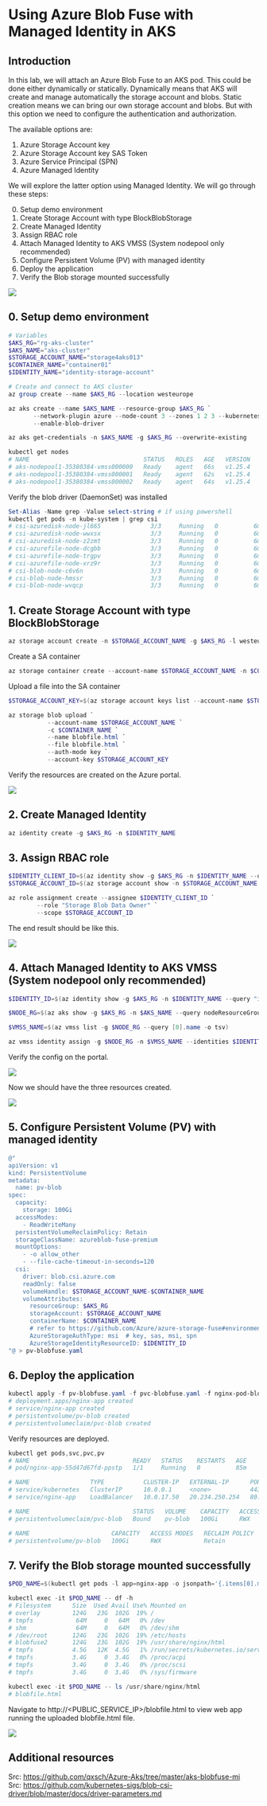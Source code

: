 # Using Azure Blob Fuse with Managed Identity in AKS

## Introduction

In this lab, we will attach an Azure Blob Fuse to an AKS pod.
This could be done either dynamically or statically.
Dynamically means that AKS will create and manage automatically the storage account and blobs.
Static creation means we can bring our own storage account and blobs.
But with this option we need to configure the authentication and authorization.

The available options are:
1. Azure Storage Account key
2. Azure Storage Account key SAS Token
3. Azure Service Principal (SPN)
4. Azure Managed Identity

We will explore the latter option using Managed Identity.
We will go through these steps:

0. Setup demo environment
1. Create Storage Account with type BlockBlobStorage
2. Create Managed Identity
3. Assign RBAC role
4. Attach Managed Identity to AKS VMSS (System nodepool only recommended)
5. Configure Persistent Volume (PV) with managed identity
6. Deploy the application
7. Verify the Blob storage mounted successfully


<img src="images/architecture.png"/>

## 0. Setup demo environment

```powershell
# Variables
$AKS_RG="rg-aks-cluster"
$AKS_NAME="aks-cluster"
$STORAGE_ACCOUNT_NAME="storage4aks013"
$CONTAINER_NAME="container01"
$IDENTITY_NAME="identity-storage-account"

# Create and connect to AKS cluster
az group create --name $AKS_RG --location westeurope

az aks create --name $AKS_NAME --resource-group $AKS_RG `
       --network-plugin azure --node-count 3 --zones 1 2 3 --kubernetes-version "1.25.4" ` # optional params
       --enable-blob-driver

az aks get-credentials -n $AKS_NAME -g $AKS_RG --overwrite-existing

kubectl get nodes
# NAME                                STATUS   ROLES   AGE   VERSION
# aks-nodepool1-35380384-vmss000000   Ready    agent   66s   v1.25.4
# aks-nodepool1-35380384-vmss000001   Ready    agent   62s   v1.25.4
# aks-nodepool1-35380384-vmss000002   Ready    agent   64s   v1.25.4
```

Verify the blob driver (DaemonSet) was installed

```powershell
Set-Alias -Name grep -Value select-string # if using powershell
kubectl get pods -n kube-system | grep csi
# csi-azuredisk-node-jl665              3/3     Running   0          6m36s
# csi-azuredisk-node-wwxsx              3/3     Running   0          6m34s
# csi-azuredisk-node-z2zmt              3/3     Running   0          6m32s
# csi-azurefile-node-dcgbb              3/3     Running   0          6m34s
# csi-azurefile-node-trgpv              3/3     Running   0          6m32s
# csi-azurefile-node-xrz9r              3/3     Running   0          6m36s
# csi-blob-node-c6v6n                   3/3     Running   0          6m34s
# csi-blob-node-hmssr                   3/3     Running   0          6m32s
# csi-blob-node-wvqcp                   3/3     Running   0          6m36s
```


## 1. Create Storage Account with type BlockBlobStorage

```powershell
az storage account create -n $STORAGE_ACCOUNT_NAME -g $AKS_RG -l westeurope --sku Premium_ZRS --kind BlockBlobStorage
```

Create a SA container

```powershell
az storage container create --account-name $STORAGE_ACCOUNT_NAME -n $CONTAINER_NAME
```

Upload a file into the SA container

```powershell
$STORAGE_ACCOUNT_KEY=$(az storage account keys list --account-name $STORAGE_ACCOUNT_NAME --query '[0].value' -o tsv)

az storage blob upload `
           --account-name $STORAGE_ACCOUNT_NAME `
           -c $CONTAINER_NAME `
           --name blobfile.html `
           --file blobfile.html `
           --auth-mode key `
           --account-key $STORAGE_ACCOUNT_KEY
```

Verify the resources are created on the Azure portal.

<img src="images\blob.png"/>

## 2. Create Managed Identity

```powershell
az identity create -g $AKS_RG -n $IDENTITY_NAME
```

## 3. Assign RBAC role

```powershell
$IDENTITY_CLIENT_ID=$(az identity show -g $AKS_RG -n $IDENTITY_NAME --query "clientId" -o tsv)
$STORAGE_ACCOUNT_ID=$(az storage account show -n $STORAGE_ACCOUNT_NAME --query id)

az role assignment create --assignee $IDENTITY_CLIENT_ID `
        --role "Storage Blob Data Owner" `
        --scope $STORAGE_ACCOUNT_ID
```

The end result should be like this.

<img src="images\identity-role.png"/>

## 4. Attach Managed Identity to AKS VMSS (System nodepool only recommended)

```powershell
$IDENTITY_ID=$(az identity show -g $AKS_RG -n $IDENTITY_NAME --query "id" -o tsv)

$NODE_RG=$(az aks show -g $AKS_RG -n $AKS_NAME --query nodeResourceGroup -o tsv)

$VMSS_NAME=$(az vmss list -g $NODE_RG --query [0].name -o tsv)

az vmss identity assign -g $NODE_RG -n $VMSS_NAME --identities $IDENTITY_ID
```

Verify the config on the portal.

<img src="images\vmss-identity.png"/>

Now we should have the three resources created.

<img src="images\resources.png"/>

## 5. Configure Persistent Volume (PV) with managed identity

```powershell
@"
apiVersion: v1
kind: PersistentVolume
metadata:
  name: pv-blob
spec:
  capacity:
    storage: 100Gi
  accessModes:
    - ReadWriteMany
  persistentVolumeReclaimPolicy: Retain
  storageClassName: azureblob-fuse-premium
  mountOptions:
    - -o allow_other
    - --file-cache-timeout-in-seconds=120
  csi:
    driver: blob.csi.azure.com
    readOnly: false
    volumeHandle: $STORAGE_ACCOUNT_NAME-$CONTAINER_NAME
    volumeAttributes:
      resourceGroup: $AKS_RG
      storageAccount: $STORAGE_ACCOUNT_NAME
      containerName: $CONTAINER_NAME
      # refer to https://github.com/Azure/azure-storage-fuse#environment-variables
      AzureStorageAuthType: msi  # key, sas, msi, spn
      AzureStorageIdentityResourceID: $IDENTITY_ID
"@ > pv-blobfuse.yaml
```

## 6. Deploy the application

```powershell
kubectl apply -f pv-blobfuse.yaml -f pvc-blobfuse.yaml -f nginx-pod-blob.yaml
# deployment.apps/nginx-app created
# service/nginx-app created
# persistentvolume/pv-blob created
# persistentvolumeclaim/pvc-blob created
```

Verify resources are deployed.

```powershell
kubectl get pods,svc,pvc,pv
# NAME                             READY   STATUS    RESTARTS   AGE
# pod/nginx-app-55d47d67fd-ppstp   1/1     Running   0          85m

# NAME                 TYPE           CLUSTER-IP   EXTERNAL-IP      PORT(S)        AGE
# service/kubernetes   ClusterIP      10.0.0.1     <none>           443/TCP        102m
# service/nginx-app    LoadBalancer   10.0.17.50   20.234.250.254   80:31990/TCP   85m

# NAME                             STATUS   VOLUME    CAPACITY   ACCESS MODES   STORAGECLASS             AGE
# persistentvolumeclaim/pvc-blob   Bound    pv-blob   100Gi      RWX            azureblob-fuse-premium   85m

# NAME                       CAPACITY   ACCESS MODES   RECLAIM POLICY   STATUS   CLAIM              STORAGECLASS          
# persistentvolume/pv-blob   100Gi      RWX            Retain           Bound    default/pvc-blob   azureblob-fuse-premium
```

## 7. Verify the Blob storage mounted successfully

```powershell
$POD_NAME=$(kubectl get pods -l app=nginx-app -o jsonpath='{.items[0].metadata.name}')

kubectl exec -it $POD_NAME -- df -h
# Filesystem      Size  Used Avail Use% Mounted on
# overlay         124G   23G  102G  19% /
# tmpfs            64M     0   64M   0% /dev
# shm              64M     0   64M   0% /dev/shm
# /dev/root       124G   23G  102G  19% /etc/hosts
# blobfuse2       124G   23G  102G  19% /usr/share/nginx/html
# tmpfs           4.5G   12K  4.5G   1% /run/secrets/kubernetes.io/serviceaccount
# tmpfs           3.4G     0  3.4G   0% /proc/acpi
# tmpfs           3.4G     0  3.4G   0% /proc/scsi
# tmpfs           3.4G     0  3.4G   0% /sys/firmware

kubectl exec -it $POD_NAME -- ls /usr/share/nginx/html
# blobfile.html
```

Navigate to http://<PUBLIC_SERVICE_IP>/blobfile.html to view web app running the uploaded blobfile.html file.

<img src="images\browser.png"/>

## Additional resources
Src: https://github.com/qxsch/Azure-Aks/tree/master/aks-blobfuse-mi  
Src: https://github.com/kubernetes-sigs/blob-csi-driver/blob/master/docs/driver-parameters.md